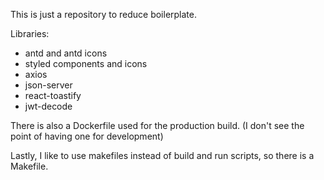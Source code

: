 This is just a repository to reduce boilerplate.

Libraries:
- antd and antd icons
- styled components and icons
- axios
- json-server
- react-toastify
- jwt-decode

There is also a Dockerfile used for the production build. (I don't see the point of having one for development)

Lastly, I like to use makefiles instead of build and run scripts, so there is a Makefile.